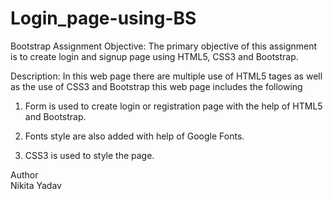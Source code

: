 # Login_page-using-BS
Bootstrap Assignment 
Objective: 
The primary objective of this assignment is to create login and signup page using HTML5, CSS3 and Bootstrap.

Description: 
In this web page there are multiple use of HTML5 tages as well as the use of CSS3 and Bootstrap this web page includes the following

1. Form is used to create login or registration page with the help of HTML5 and Bootstrap.
   
2. Fonts style are also added with help of Google Fonts.

3. CSS3 is used to style the page.

Author  
Nikita Yadav
